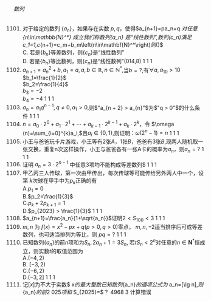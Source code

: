 ###### 数列
1101. 对于给定的数列 $\{a_n\}$，如果存在实数 $p,q$，使得$a_{n+1}=pa_n+q $对任意$_{n\in\mathbb{N}^*} $成立我们称数列$\{a_n\} $是$“$线性数列$”,$数列$(c_n)$满足$c_1=1,c_{n+1}=c_m+b_m\left(n\in\mathbf{N}^*\right)$则$()$ <br> C. 若是$\{b_n\}$等差数列，则$\{c_n\}$是“线性数列” <br> D. 若是$\{b_n\}$等比数列，则$\{c_n\}$是“线性数列”(014,8)	1	1	1
1102. $a_{n + 1}=a_{n}^{2} + b,a_1=a,a,b\in \mathbb{R},n\in \mathbb{N}^{*},$当$b=?,$有$\forall a,a_{10} > 10$ <br> $b_1=\frac{1}{2}$ <br> $b_2=\frac{1}{4}$ <br> $b_3=-2$ <br> $b_4=-4$	1	1	1
1103. $a_n=a_1q^{n-1},q\neq 0,a_1 > 0,$则$"a_{n + 2} > a_{n}"$为$"q > 0"$的什么条件	1	1	1
1104. $n=a_0\cdot2^0+a_1\cdot2^1+\cdots+a_{k-1}\cdot2^{k-1}+a_{k}\cdot2^{k}$​，令 $\omega (n)=\sum_{i=0}^{k}a_i,$且$a_i\in \{0,1\},$则证明$：\omega (2^{n}-1)=n$	1	1	1
1105. 小王与爸爸玩卡片游戏，小王等有2张$A$，1张$B$，爸爸有3张$B$​,现两人随机取一张交换，重复n次这样操作，小王与爸爸各有一张A卡的概率为$a_n$，则$a_n=?$	1	1	1
1106. 证明 $a_{n}=3\cdot2^{n-1}$ 中任意3项均不能构成等差数列$	1	1	1
1107. 甲乙丙三人传球，第一次由甲传出，每次传球等可能传给另外两人中一个，设第 $k$次球在甲手中为$p_k$正确的有 <br> A.$p_1=0$ <br> B.$p_2=\frac{1}{3}$ <br> C.$p_k + 2p_{k + 1}=1$ <br> D.$p_{2023} > \frac{1}{3}$	1	1	1
1108. $a_{n+1}=\frac{a_n}{1+\sqrt{a_n}}$证明$2 < S_{100} < 3$​	1	1	1
1109. $m,n​$ 为 $f(x)=x^{2}-px+q (p > 0, q > 0)$零点， $m,n,-2$适当排序后可成等差数列，也可适当排列为等比，则 $pq=?$	1	1	1
1110. 已知数列$\{a_n\}$的前$n$项和为$S_n,2a_n+1=3S_n$, 若$tS_n < 2^n$对任意的$n\in\mathbf{N}^*$恒成立，则实数$t$的取值范围为 <br> A.$(-4, 2)$ <br> B. $[ - 3, 2)$ <br> C.$( - 6, 2)$ <br> D.$( - 3, 2]$	1	1	1
1111. 记$[x]$为不大于实数$ x$的最大整数已知数列$\{a_n\}$的通项公式为$ a_n=[\lg n],$则$\{a_n\}$的前$2 025$项和$ S_{2025}=$？	4968	3	计算错误